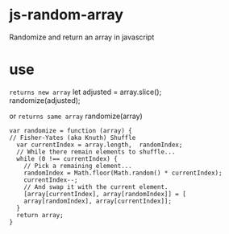 # js-random-array
Randomize and return an array in javascript

# use
`returns new array`
  let adjusted = array.slice();<br>
  randomize(adjusted);<br>
  
or
`returns same array`
  randomize(array)
  
`var randomize = function (array) {`<br>
`// Fisher-Yates (aka Knuth) Shuffle`<br>
`  var currentIndex = array.length,  randomIndex;`<br>
`  // While there remain elements to shuffle...`<br>
`  while (0 !== currentIndex) {`<br>
`    // Pick a remaining element...`<br>
`    randomIndex = Math.floor(Math.random() * currentIndex);`<br>
`    currentIndex--;`<br>
`    // And swap it with the current element.`<br>
`    [array[currentIndex], array[randomIndex]] = [`<br>
`    array[randomIndex], array[currentIndex]];`<br>
`  }`<br>
`  return array;`<br>
`}`<br>
